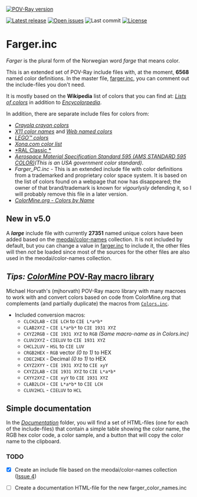 [![POV-Ray version](https://img.shields.io/badge/POV--Ray-3.8-blue?style=plastic)](https://www.povray.org/)

[![Latest release](https://badgen.net/github/release/SvenErik1968/Farger.inc)](https://github.com/SvenErik1968/Farger.inc/releases)
[![Open issues](https://badgen.net/github/open-issues//SvenErik1968/Farger.inc)](https://github.com/SvenErik1968/Farger.inc/issues)
![Last commit](https://badgen.net/github/last-commit/SvenErik1968/Farger.inc)
[![License](https://badgen.net/github/license/SvenErik1968/Farger.inc)](https://github.com/SvenErik1968/Farger.inc/blob/master/LICENSE)

# Farger.inc
*Farger* is the plural form of the Norwegian word *farge* that means color.

This is an extended set of POV-Ray include files with, at the moment, **6568** named color definitions. In the master file, [farger.inc](./farger.inc), you can comment out the include-files you don't need.

It is mostly based on the **Wikipedia** list of colors that you can find at: [*Lists of colors*](http://en.wikipedia.org/wiki/List_of_colors) in addition to [*Encycolorpedia*](https://encycolorpedia.com/named).

In addition, there are separate include files for colors from:

- [*Crayola crayon colors*](https://en.wikipedia.org/wiki/List_of_Crayola_crayon_colors)
- [*X11 color names*](https://en.wikipedia.org/wiki/X11_color_names) and [*Web named colors*](https://en.wikipedia.org/wiki/Web_colors)
- [*LEGO™ colors*](http://www.peeron.com/cgi-bin/invcgis/colorguide.cgi)
- [*Xona.com color list*](http://xona.com/misc/colorlist/)
- [*RAL Classic *](https://en.wikipedia.org/wiki/List_of_RAL_colors#Overview)
- [*Aerospace Material Specification Standard 595 (AMS STANDARD 595 COLOR)*](http://www.federalstandardcolor.com/)_(This is an USA government color standard)_.
- *Farger_PC.inc* - This is an extended include file with color definitions from a trademarked and proprietary color space system. It is based on the list of colors found on a webpage that now has disappeared; the owner of that brand/trademark is known for _vigourlysly_ defending it, so I will probably remove this file in a later version.
- [*ColorMine.org - Colors by Name*](http://colormine.org/colors-by-name)

## New in v5.0
A **_large_** include file with currently **27351** named unique colors have been added based on the [meodai/color-names](https://github.com/meodai/color-names) collection. It is not included by default, but you can change a value in [farger.inc](./farger.inc) to include it, the other files will then _not_ be loaded since most of the sources for the other files are also used in the meodai/color-names collection.

## _Tips:_ [*ColorMine* POV-Ray macro library](https://github.com/mjhorvath/ColorMine) ##
Michael Horvath's (mjhorvath) POV-Ray macro library with many macroes to work with and convert colors based on code from ColorMine.org that complements (and partially duplicate) the macros from [`Colors.inc`](https://github.com/POV-Ray/povray/blob/master/distribution/include/colors.inc).
- Included conversion macros:
    - `CLCH2LAB` - `CIE LCH` to `CIE L*a*b*`
    - `CLAB2XYZ` - `CIE L*a*b*` to `CIE 1931 XYZ`
    - `CXYZ2RGB` - `CIE 1931 XYZ` to `RGB` _(Same macro-name as in Colors.inc)_
    - `CLUV2XYZ` - `CIELUV` to `CIE 1931 XYZ`
    - `CHCL2LUV` - `HSL` to `CIE LUV`
    - `CRGB2HEX` - `RGB` vector _(0 to 1)_ to HEX
    - `CDEC2HEX` - Decimal _(0 to 1)_ to HEX
    - `CXYZ2XYY` - `CIE 1931 XYZ` to `CIE xyY`
    - `CXYZ2LAB` - `CIE 1931 XYZ` to `CIE L*a*b*`
    - `CXYY2XYZ` - `CIE xyY` to `CIE 1931 XYZ`
    - `CLAB2LCH` - `CIE L*a*b*` to `CIE LCH`
    - `CLUV2HCL` - `CIELUV` to `HCL`


## Simple documentation
In the [_Documentation_](./Documentation/) folder, you will find a set of HTML-files (one for each of the include-files) that contain a simple table showing the color name, the RGB hex color code, a color sample, and a button that will copy the color name to the clipboard.

### TODO
- [X] Create an include file based on the meodai/color-names collection ([Issue 4](https://github.com/SvenErik1968/Farger.inc/issues/4#issue-716782026))
- [ ] Create a documentation HTML-file for the new farger_color_names.inc
 

